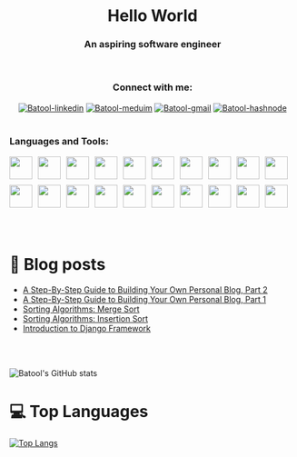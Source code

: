 <h1 align="center"> Hello World </h1>

<!-- <p align="center">
    <img  alt="Batool-coding" src="https://resultpediabd.com/wp-content/uploads/2019/08/me.gif">
</p> -->

<h3 align="center">An aspiring software engineer </h3>

<br/>

<h3 align="center">Connect with me:</h3>
<p align="center">
<a href="https://www.linkedin.com/in/batool-ragayah" target="blank"><img align="center" src="https://img.shields.io/badge/linkedin-%230077B5.svg?style=for-the-badge&logo=linkedin&logoColor=white" alt="Batool-linkedin"/></a>
<a href="https://medium.com/@batoolragayah" target="blank"><img align="center" src="https://img.shields.io/badge/Medium-12100E?style=for-the-badge&logo=medium&logoColor=white" alt="Batool-meduim"/></a>
<a href="mailto:+batoolbtoush98@gmail.com" target="blank"><img align="center" src="https://img.shields.io/badge/Gmail-D14836?style=for-the-badge&logo=gmail&logoColor=white" alt="Batool-gmail"/></a>
<a href="https://batoolragayah.hashnode.dev/" target="blank"><img align="center" src="https://img.shields.io/badge/Hashnode-2962FF?style=for-the-badge&logo=hashnode&logoColor=white" alt="Batool-hashnode"/></a>

<br />

<br />

<h3 align="left">Languages and Tools:</h3>

<div style="display: flex; flex-wrap: wrap; align-items: center;">
    <img src="https://cdn.jsdelivr.net/gh/devicons/devicon@latest/icons/java/java-original.svg" style="width: 40px; margin-right: 10px; margin-bottom: 10px;" />
    <img src="https://cdn.jsdelivr.net/gh/devicons/devicon@latest/icons/spring/spring-original.svg" style="width: 40px; margin-right: 10px; margin-bottom: 10px;" />
    <img src="https://cdn.jsdelivr.net/gh/devicons/devicon@latest/icons/python/python-original.svg" style="width: 40px; margin-right: 10px; margin-bottom: 10px;" />
    <img src="https://cdn.jsdelivr.net/gh/devicons/devicon@latest/icons/mongodb/mongodb-original-wordmark.svg" style="width: 40px; margin-right: 10px; margin-bottom: 10px;" />
    <img src="https://cdn.jsdelivr.net/gh/devicons/devicon@latest/icons/git/git-original-wordmark.svg" style="width: 40px; margin-right: 10px; margin-bottom: 10px;" />
    <img src="https://cdn.jsdelivr.net/gh/devicons/devicon@latest/icons/github/github-original-wordmark.svg" style="width: 40px; margin-right: 10px; margin-bottom: 10px;" />
    <img src="https://cdn.jsdelivr.net/gh/devicons/devicon@latest/icons/githubactions/githubactions-plain.svg" style="width: 40px; margin-right: 10px; margin-bottom: 10px;" />
    <img src="https://cdn.jsdelivr.net/gh/devicons/devicon@latest/icons/gitlab/gitlab-original-wordmark.svg" style="width: 40px; margin-right: 10px; margin-bottom: 10px;" />
    <img src="https://cdn.jsdelivr.net/gh/devicons/devicon@latest/icons/linux/linux-original.svg" style="width: 40px; margin-right: 10px; margin-bottom: 10px;" />
    <img src="https://cdn.jsdelivr.net/gh/devicons/devicon@latest/icons/docker/docker-original-wordmark.svg" style="width: 40px; margin-right: 10px; margin-bottom: 10px;" />
    <img src="https://cdn.jsdelivr.net/gh/devicons/devicon@latest/icons/nginx/nginx-original.svg" style="width: 40px; margin-right: 10px; margin-bottom: 10px;" />
    <img src="https://cdn.jsdelivr.net/gh/devicons/devicon@latest/icons/apache/apache-original-wordmark.svg" style="width: 40px; margin-right: 10px; margin-bottom: 10px;" />
    <img src="https://cdn.jsdelivr.net/gh/devicons/devicon@latest/icons/cloudflare/cloudflare-original-wordmark.svg" style="width: 40px; margin-right: 10px; margin-bottom: 10px;" />
    <img src="https://cdn.jsdelivr.net/gh/devicons/devicon@latest/icons/digitalocean/digitalocean-original-wordmark.svg" style="width: 40px; margin-right: 10px; margin-bottom: 10px;" />
    <img src="https://cdn.jsdelivr.net/gh/devicons/devicon@latest/icons/ssh/ssh-original-wordmark.svg" style="width: 40px; margin-right: 10px; margin-bottom: 10px;" />
    <img src="https://cdn.jsdelivr.net/gh/devicons/devicon@latest/icons/putty/putty-original.svg" style="width: 40px; margin-right: 10px; margin-bottom: 10px;" />
    <img src="https://cdn.jsdelivr.net/gh/devicons/devicon@latest/icons/vim/vim-original.svg" style="width: 40px; margin-right: 10px; margin-bottom: 10px;" />
    <img src="https://cdn.jsdelivr.net/gh/devicons/devicon@latest/icons/postman/postman-original.svg" style="width: 40px; margin-right: 10px; margin-bottom: 10px;" />
    <img src="https://cdn.jsdelivr.net/gh/devicons/devicon@latest/icons/intellij/intellij-original.svg" style="width: 40px; margin-right: 10px; margin-bottom: 10px;" />
    <img src="https://cdn.jsdelivr.net/gh/devicons/devicon@latest/icons/vscode/vscode-original.svg" style="width: 40px; margin-right: 10px; margin-bottom: 10px;" />
    
</div>

<br/>

<br />

# 📓 Blog posts

<!-- BLOG-POST-LIST:START -->
- [A Step-By-Step Guide to Building Your Own Personal Blog, Part 2](https://batoolragayah.hashnode.dev/a-step-by-step-guide-to-building-your-own-personal-blog-part-2)
- [A Step-By-Step Guide to Building Your Own Personal Blog, Part 1](https://batoolragayah.hashnode.dev/a-step-by-step-guide-to-building-your-own-personal-blog-part-1)
- [Sorting Algorithms: Merge Sort](https://batoolragayah.hashnode.dev/sorting-algorithms-merge-sort)
- [Sorting Algorithms: Insertion Sort](https://batoolragayah.hashnode.dev/sorting-algorithms-insertion-sort)
- [Introduction to Django Framework](https://batoolragayah.hashnode.dev/introduction-to-django-framework)
<!-- BLOG-POST-LIST:END -->

<br/>

<br />

![Batool's GitHub stats](https://github-readme-stats.vercel.app/api?username=BatoolBtoush&count_private=true&show_icons=true&theme=dark)

# 💻 Top Languages
[![Top Langs](https://github-readme-stats.vercel.app/api/top-langs/?username=BatoolBtoush&layout=compact&langs_count=8&theme=dark)](https://github.com/anuraghazra/github-readme-stats)
